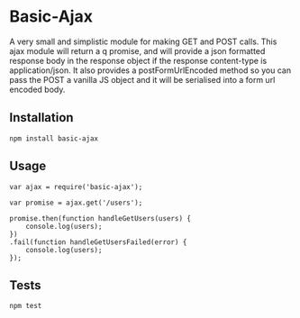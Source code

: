 Basic-Ajax
===================

A very small and simplistic module for making GET and POST calls. This ajax module will return a q promise, and will provide a json formatted response body in the response object if the response content-type is application/json. It also provides a postFormUrlEncoded method so you can pass the POST a vanilla JS object and it will be serialised into a form url encoded body.

## Installation
  
    npm install basic-ajax

## Usage

    var ajax = require('basic-ajax');

    var promise = ajax.get('/users');

    promise.then(function handleGetUsers(users) {
        console.log(users);
    })
    .fail(function handleGetUsersFailed(error) {
        console.log(users);
    });

## Tests

    npm test

